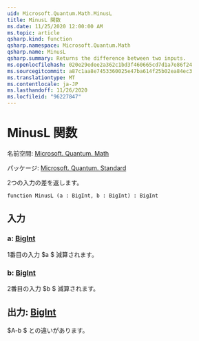```yaml
---
uid: Microsoft.Quantum.Math.MinusL
title: MinusL 関数
ms.date: 11/25/2020 12:00:00 AM
ms.topic: article
qsharp.kind: function
qsharp.namespace: Microsoft.Quantum.Math
qsharp.name: MinusL
qsharp.summary: Returns the difference between two inputs.
ms.openlocfilehash: 020e29edee2a362c1bd3f460665cd7d1a7e86f24
ms.sourcegitcommit: a87c1aa8e7453360025e47ba614f25b02ea84ec3
ms.translationtype: MT
ms.contentlocale: ja-JP
ms.lasthandoff: 11/26/2020
ms.locfileid: "96227847"
---
```

# <a name="minusl-function"></a>MinusL 関数

名前空間: [Microsoft. Quantum. Math](xref:Microsoft.Quantum.Math)

パッケージ: [Microsoft. Quantum. Standard](https://nuget.org/packages/Microsoft.Quantum.Standard)


2つの入力の差を返します。

```qsharp
function MinusL (a : BigInt, b : BigInt) : BigInt
```


## <a name="input"></a>入力

### <a name="a--bigint"></a>a: [BigInt](xref:microsoft.quantum.lang-ref.bigint)

1番目の入力 $a $ 減算されます。


### <a name="b--bigint"></a>b: [BigInt](xref:microsoft.quantum.lang-ref.bigint)

2番目の入力 $b $ 減算されます。



## <a name="output--bigint"></a>出力: [BigInt](xref:microsoft.quantum.lang-ref.bigint)

$A-b $ との違いがあります。